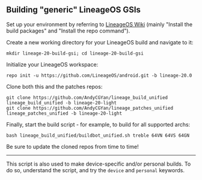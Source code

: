 
## Building "generic" LineageOS GSIs ##

Set up your environment by referring to [LineageOS Wiki](https://wiki.lineageos.org/devices/TP1803/build) (mainly "Install the build packages" and "Install the repo command").

Create a new working directory for your LineageOS build and navigate to it:

    mkdir lineage-20-build-gsi; cd lineage-20-build-gsi

Initialize your LineageOS workspace:

    repo init -u https://github.com/LineageOS/android.git -b lineage-20.0

Clone both this and the patches repos:

    git clone https://github.com/AndyCGYan/lineage_build_unified lineage_build_unified -b lineage-20-light
    git clone https://github.com/AndyCGYan/lineage_patches_unified lineage_patches_unified -b lineage-20-light

Finally, start the build script - for example, to build for all supported archs:

    bash lineage_build_unified/buildbot_unified.sh treble 64VN 64VS 64GN

Be sure to update the cloned repos from time to time!

---

This script is also used to make device-specific and/or personal builds. To do so, understand the script, and try the `device` and `personal` keywords.
